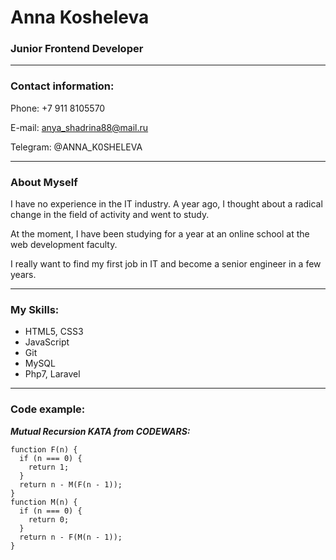 # Anna Kosheleva 
### Junior Frontend Developer
***
### Contact information:

Phone: +7 911 8105570

E-mail: anya_shadrina88@mail.ru

Telegram: @ANNA_K0SHELEVA
***
### About Myself
I have no experience in the IT industry. A year ago, I thought about a radical change in the field of activity and went to study.

At the moment, I have been studying for a year at an online school at the web development faculty.

I really want to find my first job in IT and become a senior engineer in a few years.
***
### My Skills:
- HTML5, CSS3
- JavaScript
- Git
- MySQL
- Php7, Laravel
***
### Code example:

***Mutual Recursion KATA from CODEWARS:***
```
function F(n) {
  if (n === 0) {
    return 1;
  }
  return n - M(F(n - 1));
}
function M(n) {
  if (n === 0) {
    return 0;
  }
  return n - F(M(n - 1));
}
```
